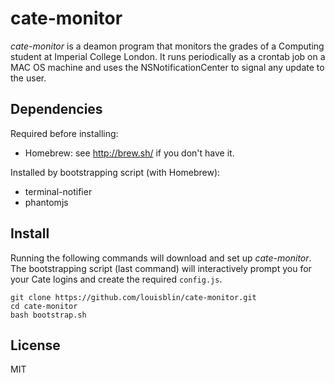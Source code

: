# cate-monitor

*cate-monitor* is a deamon program that monitors the grades of a Computing 
student at Imperial College London. It runs periodically as a crontab job on
a MAC OS machine and uses the NSNotificationCenter to signal any update to the 
user.

## Dependencies

Required before installing:
- Homebrew: see http://brew.sh/ if you don't have it.

Installed by bootstrapping script (with Homebrew):
- terminal-notifier
- phantomjs

## Install

Running the following commands will download and set up *cate-monitor*. The 
bootstrapping script (last command) will interactively prompt you for your 
Cate logins and create the required `config.js`.

```shell
git clone https://github.com/louisblin/cate-monitor.git
cd cate-monitor
bash bootstrap.sh
```

## License 

MIT

